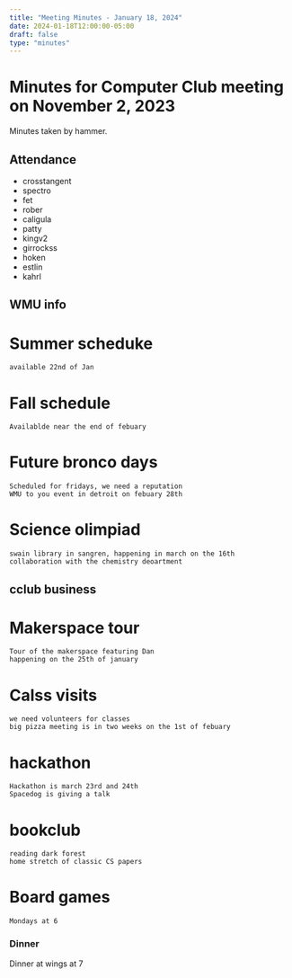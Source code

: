 ```yaml
---
title: "Meeting Minutes - January 18, 2024"
date: 2024-01-18T12:00:00-05:00
draft: false
type: "minutes"
---
```


# Minutes for Computer Club meeting on November 2, 2023
Minutes taken by hammer.

## Attendance
 - crosstangent
 - spectro
 - fet
 - rober
 - caligula
 - patty
 - kingv2
 - girrockss
 - hoken
 - estlin
 - kahrl

## WMU info
# Summer scheduke
    available 22nd of Jan

# Fall schedule
    Availablde near the end of febuary

# Future bronco days
    Scheduled for fridays, we need a reputation
    WMU to you event in detroit on febuary 28th

# Science olimpiad
    swain library in sangren, happening in march on the 16th
    collaboration with the chemistry deoartment
 
## cclub business
# Makerspace tour
    Tour of the makerspace featuring Dan 
    happening on the 25th of january 

# Calss visits 
    we need volunteers for classes
    big pizza meeting is in two weeks on the 1st of febuary

# hackathon
    Hackathon is march 23rd and 24th
    Spacedog is giving a talk 

# bookclub
    reading dark forest
    home stretch of classic CS papers

# Board games 
    Mondays at 6 
 




### Dinner

Dinner at wings at 7
